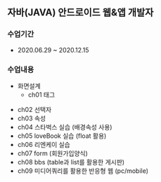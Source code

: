 ## 자바(JAVA) 안드로이드 웹&앱 개발자

### 수업기간
 * 2020.06.29 ~ 2020.12.15

### 수업내용
 * 화면설계
   - ch01 태그
 - ch02 선택자
 - ch03 속성
 - ch04 스타벅스 실습 (배경속성 사용)
 - ch05 loveBook 실습 (float 활용)
 - ch06 리엔케이 실습
 - ch07 form (회원가입양식)
 - ch08 bbs (table과 list를 활용한 게시판)
 - ch09 미디어쿼리를 활용한 반응형 웹 (pc/mobile)
